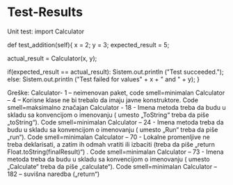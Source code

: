 # Test-Results
Unit test:
import Calculator

def test_addition(self){
x = 2;
y = 3;
expected_result = 5;

actual_result = Calculator(x, y);

if(expected_result == actual_result):
Sistem.out.println ("Test succeeded.");
else:
Sistem.out.println ("Test failed for values" + x + " and " + y);
}

Greške:
Calculator- 1 – neimenovan paket, code smell=minimalan 
Calculator – 4 – Korisne klase ne bi trebalo da imaju javne konstruktore. Code smell=maksimalno značajan 
Calculator - 18 - Imena metoda treba da budu u skladu sa konvencijom o imenovanju ( umesto „ToString“ treba da piše „toString“). Code smell=minimalan 
Calculator – 24 - Imena metoda treba da budu u skladu sa konvencijom o imenovanju ( umesto „Run“ treba da piše „run“). Code smell=minimalan 
Calculator – 70 - Lokalne promenljive ne treba deklarisati, a zatim ih odmah vratiti ili izbaciti (treba da piše „return Float.toString(finalResult)“) . Code smell=minimalan 
Calculator – 73 - Imena metoda treba da budu u skladu sa konvencijom o imenovanju ( umesto „Calculate“ treba da piše „calculate“). Code smell=minimalan 
Calculator – 182 – suvišna naredba („return“)





